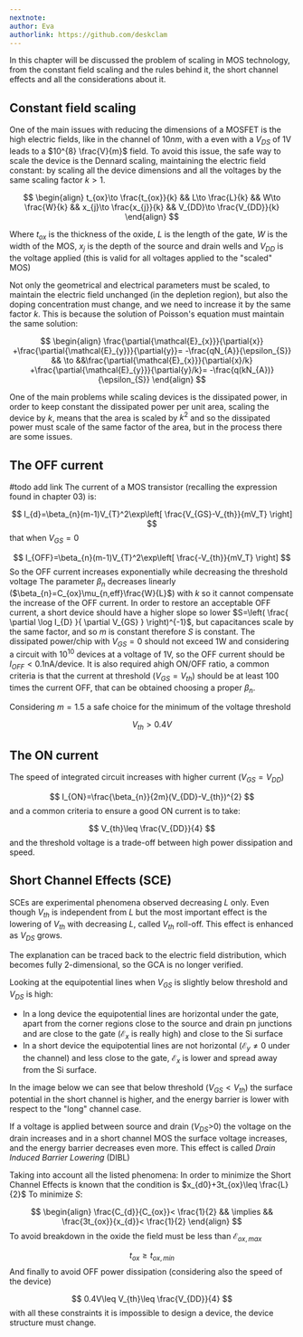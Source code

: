 ```yaml
---
nextnote: 
author: Eva
authorlink: https://github.com/deskclam
---
```

In this chapter will be discussed the problem of scaling in MOS technology, from the constant field scaling and the rules behind it, the short channel effects and all the considerations about it.

## Constant field scaling

One of the main issues with reducing the dimensions of a MOSFET is the high electric fields, like in the channel of $10 nm$, with a even with a $V_{DS}$ of 1V leads to a $10^{8} \frac{V}{m}$  field.
To avoid this issue, the safe way to scale the device is the Dennard scaling, maintaining the electric field constant: by scaling all the device dimensions and all the voltages by the same scaling factor $k>1$.

$$
\begin{align}
t_{ox}\to \frac{t_{ox}}{k} && L\to \frac{L}{k} && W\to \frac{W}{k} && x_{j}\to \frac{x_{j}}{k} && V_{DD}\to \frac{V_{DD}}{k}
\end{align}
$$

Where $t_{ox}$ is the thickness of the oxide, $L$ is the length of the gate, $W$ is the width of the MOS, $x_{j}$ is the depth of the source and drain wells and $V_{DD}$ is the voltage applied (this is valid for all voltages applied to the "scaled" MOS)

Not only the geometrical and electrical parameters must be scaled, to maintain the electric field unchanged (in the depletion region), but also the doping concentration must change, and we need to increase it by the same factor $k$.
This is because the solution of Poisson's equation must maintain the same solution:


$$
\begin{align}
\frac{\partial{\mathcal{E}_{x}}}{\partial{x}} +\frac{\partial{\mathcal{E}_{y}}}{\partial{y}}= -\frac{qN_{A}}{\epsilon_{S}} && \to &&\frac{\partial{\mathcal{E}_{x}}}{\partial{x}/k} +\frac{\partial{\mathcal{E}_{y}}}{\partial{y}/k}= -\frac{q(kN_{A})}{\epsilon_{S}}
\end{align}
$$

One of the main problems while scaling devices is the dissipated power, in order to keep constant the dissipated power per unit area, scaling the device by $k$, means that the area is scaled by $k^{2}$ and so the dissipated power must scale of the same factor of the area, but in the process there are some issues.

## The OFF current
#todo add link
The current of a MOS transistor (recalling the expression found in chapter 03) is:


$$
I_{d}=\beta_{n}(m-1)V_{T}^2\exp\left[ \frac{V_{GS}-V_{th}}{mV_T} \right]
$$
that when $V_{GS}=0$ 


$$
I_{OFF}=\beta_{n}(m-1)V_{T}^2\exp\left[ \frac{-V_{th}}{mV_T} \right]
$$
So the OFF current increases exponentially while decreasing the threshold voltage
The parameter $\beta_{n}$ decreases linearly ($\beta_{n}=C_{ox}\mu_{n,eff}\frac{W}{L}$) with $k$ so it cannot compensate the increase of the OFF current. 
In order to restore an acceptable OFF current, a short device should have a higher slope so lower $S=\left( \frac{ \partial \log I_{D} }{ \partial V_{GS} } \right)^{-1}$, but capacitances scale by the same factor, and so $m$ is constant therefore $S$ is constant.
The dissipated power/chip with $V_{GS}=0$ should not exceed 1W and considering a circuit with $10^{10}$ devices at a voltage of 1V, so the OFF current should be $I_{OFF}<0.1\text{nA/device}$.
It is also required ahigh ON/OFF ratio, a common criteria is that the current at threshold ($V_{GS}=V_{th}$) should be at least 100 times the current OFF, that can be obtained choosing a proper $\beta_{n}$.

Considering $m=1.5$ a safe choice for the minimum of the voltage threshold 

$$
V_{th}> 0.4V
$$

## The ON current

The speed of integrated circuit increases with higher current ($V_{GS}=V_{DD}$)

$$
I_{ON}=\frac{\beta_{n}}{2m}(V_{DD}-V_{th})^{2}
$$
and a common criteria to ensure a good  ON current is to take:


$$
V_{th}\leq \frac{V_{DD}}{4}
$$
and the threshold voltage is a trade-off between high power dissipation and speed.

## Short Channel Effects (SCE)

SCEs are experimental phenomena observed decreasing $L$ only. Even though $V_{th}$ is independent from $L$ but the most important effect is the lowering of $V_{th}$ with decreasing $L$, called $V_{th}$ roll-off. This effect is enhanced as $V_{DS}$ grows.

The explanation can be traced back to the electric field distribution, which becomes fully 2-dimensional, so the GCA is no longer verified.

Looking at the equipotential lines when $V_{GS}$ is slightly below threshold and $V_{DS}$ is high:

- In a long device the equipotential lines are horizontal under the gate, apart from the corner regions close to the source and drain pn junctions and are close to the gate ($\mathcal{E}_{x}$ is really high) and close to the Si surface
- In a short device the equipotential lines are not horizontal ($\mathcal{E}_{y}\neq 0$ under the channel) and less close to the gate, $\mathcal{E}_{x}$ is lower and spread away from the Si surface.

In the image below we can see that below threshold ($V_{GS}<V_{th}$) the surface potential in the short channel is higher, and the energy barrier is lower with respect to the "long" channel case.

If a voltage is applied between source and drain ($V_{DS}$>0) the voltage on the drain increases and in a short channel MOS the surface voltage increases, and the energy barrier decreases even more. This effect is called *Drain Induced Barrier Lowering* (DIBL)

Taking into account all the listed phenomena:
In order to minimize the Short Channel Effects is known that the condition is $x_{d0}+3t_{ox}\leq \frac{L}{2}$
To minimize $S$: 

$$
\begin{align}
\frac{C_{d}}{C_{ox}}< \frac{1}{2} && \implies && \frac{3t_{ox}}{x_{d}}< \frac{1}{2}
\end{align}
$$
To avoid breakdown in the oxide the field must be less than $\mathcal{E}_{ox,max}$

$$
t_{ox}\geq t_{ox,min}
$$
And finally to avoid OFF power dissipation (considering also the speed of the device) 

$$
0.4V\leq V_{th}\leq \frac{V_{DD}}{4}
$$
with all these constraints it is impossible to design a device, the device structure must change.


